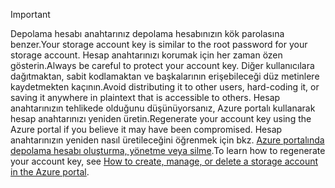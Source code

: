 > [!IMPORTANT]
> <span data-ttu-id="e1359-101">Depolama hesabı anahtarınız depolama hesabınızın kök parolasına benzer.</span><span class="sxs-lookup"><span data-stu-id="e1359-101">Your storage account key is similar to the root password for your storage account.</span></span> <span data-ttu-id="e1359-102">Hesap anahtarınızı korumak için her zaman özen gösterin.</span><span class="sxs-lookup"><span data-stu-id="e1359-102">Always be careful to protect your account key.</span></span> <span data-ttu-id="e1359-103">Diğer kullanıcılara dağıtmaktan, sabit kodlamaktan ve başkalarının erişebileceği düz metinlere kaydetmekten kaçının.</span><span class="sxs-lookup"><span data-stu-id="e1359-103">Avoid distributing it to other users, hard-coding it, or saving it anywhere in plaintext that is accessible to others.</span></span> <span data-ttu-id="e1359-104">Hesap anahtarınızın tehlikede olduğunu düşünüyorsanız, Azure portalı kullanarak hesap anahtarınızı yeniden üretin.</span><span class="sxs-lookup"><span data-stu-id="e1359-104">Regenerate your account key using the Azure portal if you believe it may have been compromised.</span></span> <span data-ttu-id="e1359-105">Hesap anahtarınızın yeniden nasıl üretileceğini öğrenmek için bkz. [Azure portalında depolama hesabı oluşturma, yönetme veya silme](../articles/storage/common/storage-create-storage-account.md#manage-your-storage-account).</span><span class="sxs-lookup"><span data-stu-id="e1359-105">To learn how to regenerate your account key, see [How to create, manage, or delete a storage account in the Azure portal](../articles/storage/common/storage-create-storage-account.md#manage-your-storage-account).</span></span>
> 
> 

